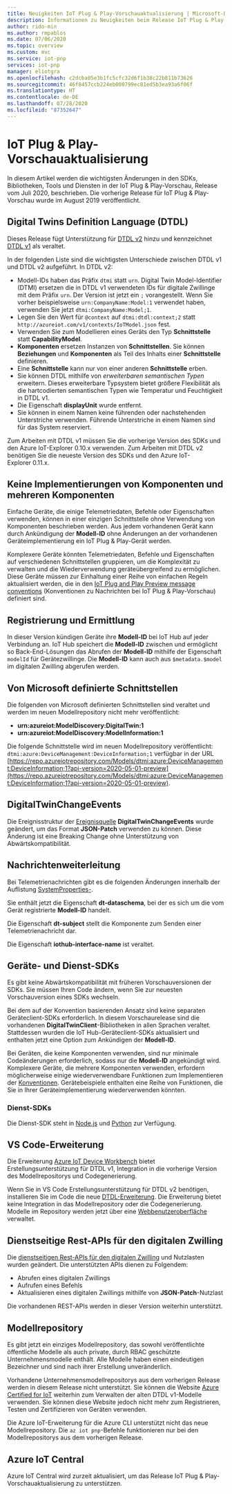 ```yaml
---
title: Neuigkeiten IoT Plug & Play-Vorschauaktualisierung | Microsoft-Dokumentation
description: Informationen zu Neuigkeiten beim Release IoT Plug & Play-Vorschauaktualisierung.
author: rido-min
ms.author: rmpablos
ms.date: 07/06/2020
ms.topic: overview
ms.custom: mvc
ms.service: iot-pnp
services: iot-pnp
manager: eliotgra
ms.openlocfilehash: c2dcba05e3b1fc5cfc32d6f1b38c22b811b73626
ms.sourcegitcommit: 46f8457ccb224eb000799ec81ed5b3ea93a6f06f
ms.translationtype: HT
ms.contentlocale: de-DE
ms.lasthandoff: 07/28/2020
ms.locfileid: "87352647"
---
```

# <a name="iot-plug-and-play-preview-refresh"></a>IoT Plug & Play-Vorschauaktualisierung

In diesem Artikel werden die wichtigsten Änderungen in den SDKs, Bibliotheken, Tools und Diensten in der IoT Plug & Play-Vorschau, Release vom Juli 2020, beschrieben. Die vorherige Release für IoT Plug & Play-Vorschau wurde im August 2019 veröffentlicht.

## <a name="digital-twins-definition-language-dtdl"></a>Digital Twins Definition Language (DTDL)

Dieses Release fügt Unterstützung für [DTDL v2](https://github.com/Azure/opendigitaltwins-dtdl) hinzu und kennzeichnet [DTDL v1](https://github.com/Azure/opendigitaltwins-dtdl/tree/master/DTDL/v1-preview) als veraltet.

In der folgenden Liste sind die wichtigsten Unterschiede zwischen DTDL v1 und DTDL v2 aufgeführt. In DTDL v2:

- Modell-IDs haben das Präfix `dtmi` statt `urn`. Digital Twin Model-Identifier (DTMI) ersetzen die in DTDL v1 verwendeten IDs für digitale Zwillinge mit dem Präfix `urn`. Der Version ist jetzt ein `;` vorangestellt. Wenn Sie vorher beispielsweise `urn:CompanyName:Model:1` verwendet haben, verwenden Sie jetzt `dtmi:CompanyName:Model;1`.
- Legen Sie den Wert für `@context` auf `dtmi:dtdl:context;2` statt `http://azureiot.com/v1/contexts/IoTModel.json` fest.
- Verwenden Sie zum Modellieren eines Geräts den Typ **Schnittstelle** statt **CapabilityModel**.
- **Komponenten** ersetzen Instanzen von **Schnittstellen**. Sie können **Beziehungen** und **Komponenten** als Teil des Inhalts einer **Schnittstelle** definieren.
- Eine **Schnittstelle** kann nur von einer anderen **Schnittstelle** erben.
- Sie können DTDL mithilfe von _erweiterbaren semantischen Typen_ erweitern. Dieses erweiterbare Typsystem bietet größere Flexibilität als die hartcodierten semantischen Typen wie Temperatur und Feuchtigkeit in DTDL v1.
- Die Eigenschaft **displayUnit** wurde entfernt.
- Sie können in einem Namen keine führenden oder nachstehenden Unterstriche verwenden. Führende Unterstriche in einem Namen sind für das System reserviert.

Zum Arbeiten mit DTDL v1 müssen Sie die vorherige Version des SDKs und den Azure IoT-Explorer 0.10.x verwenden. Zum Arbeiten mit DTDL v2 benötigen Sie die neueste Version des SDKs und den Azure IoT-Explorer 0.11.x.

## <a name="no-component-and-multiple-component-implementations"></a>Keine Implementierungen von Komponenten und mehreren Komponenten

Einfache Geräte, die einige Telemetriedaten, Befehle oder Eigenschaften verwenden, können in einer einzigen Schnittstelle ohne Verwendung von Komponenten beschrieben werden. Aus jedem vorhandenen Gerät kann durch Ankündigung der **Modell-ID** ohne Änderungen an der vorhandenen Geräteimplementierung ein IoT Plug & Play-Gerät werden.

Komplexere Geräte könnten Telemetriedaten, Befehle und Eigenschaften auf verschiedenen Schnittstellen gruppieren, um die Komplexität zu verwalten und die Wiederverwendung geräteübergreifend zu ermöglichen. Diese Geräte müssen zur Einhaltung einer Reihe von einfachen Regeln aktualisiert werden, die in den [IoT Plug and Play Preview message conventions](concepts-convention.md) (Konventionen zu Nachrichten bei IoT Plug & Play-Vorschau) definiert sind.

## <a name="registration-and-discovery"></a>Registrierung und Ermittlung

In dieser Version kündigen Geräte ihre **Modell-ID** bei IoT Hub auf jeder Verbindung an. IoT Hub speichert die **Modell-ID** zwischen und ermöglicht so Back-End-Lösungen das Abrufen der **Modell-ID** mithilfe der Eigenschaft `modelId` für Gerätezwillinge. Die **Modell-ID** kann auch aus `$metadata.$model` im digitalen Zwilling abgerufen werden.

## <a name="microsoft-defined-interfaces"></a>Von Microsoft definierte Schnittstellen

Die folgenden von Microsoft definierten Schnittstellen sind veraltet und werden im neuen Modellrepository nicht mehr veröffentlicht:

- **urn:azureiot:ModelDiscovery:DigitalTwin:1**
- **urn:azureiot:ModelDiscovery:ModelInformation:1**

Die folgende Schnittstelle wird im neuen Modellrepository veröffentlicht: `dtmi:azure:DeviceManagement:DeviceInformation;1` verfügbar in der URL [https://repo.azureiotrepository.com/Models/dtmi:azure:DeviceManagement:DeviceInformation;1?api-version=2020-05-01-preview](https://repo.azureiotrepository.com/Models/dtmi:azure:DeviceManagement:DeviceInformation;1?api-version=2020-05-01-preview).

## <a name="digitaltwinchangeevents"></a>DigitalTwinChangeEvents

Die Ereignisstruktur der [Ereignisquelle](../iot-hub/iot-hub-devguide-messages-d2c.md#non-telemetry-events) **DigitalTwinChangeEvents** wurde geändert, um das Format **JSON-Patch** verwenden zu können. Diese Änderung ist eine Breaking Change ohne Unterstützung von Abwärtskompatibilität.

## <a name="message-routing"></a>Nachrichtenweiterleitung

Bei Telemetrienachrichten gibt es die folgenden Änderungen innerhalb der Auflistung [SystemProperties-](../iot-hub/iot-hub-devguide-messages-construct.md).

Sie enthält jetzt die Eigenschaft **dt-dataschema**, bei der es sich um die vom Gerät registrierte **Modell-ID** handelt.

Die Eigenschaft **dt-subject** stellt die Komponente zum Senden einer Telemetrienachricht dar.

Die Eigenschaft **iothub-interface-name** ist veraltet.

## <a name="device-and-service-sdks"></a>Geräte- und Dienst-SDKs

Es gibt keine Abwärtskompatibilität mit früheren Vorschauversionen der SDKs. Sie müssen Ihren Code ändern, wenn Sie zur neuesten Vorschauversion eines SDKs wechseln.

Bei dem auf der Konvention basierenden Ansatz sind keine separaten Geräteclient-SDKs erforderlich. In diesem Vorschaurelease sind die vorhandenen **DigitalTwinClient**-Bibliotheken in allen Sprachen veraltet. Stattdessen wurden die IoT Hub-Geräteclient-SDKs aktualisiert und enthalten jetzt eine Option zum Ankündigen der **Modell-ID**.

Bei Geräten, die keine Komponenten verwenden, sind nur minimale Codeänderungen erforderlich, sodass nur die **Modell-ID** angekündigt wird. Komplexere Geräte, die mehrere Komponenten verwenden, erfordern möglicherweise einige wiederverwendbare Funktionen zum Implementieren der [Konventionen](concepts-convention.md). Gerätebeispiele enthalten eine Reihe von Funktionen, die Sie in Ihrer Geräteimplementierung wiederverwenden könnten.

### <a name="service-sdks"></a>Dienst-SDKs

Die Dienst-SDK steht in [Node.js](https://github.com/Azure/azure-iot-sdk-node/blob/digitaltwins-preview/digitaltwins/service/readme.md) und [Python](https://github.com/Azure/azure-iot-sdk-python/blob/digitaltwins-preview/azure-iot-hub/README.md) zur Verfügung.

## <a name="vs-code-extension"></a>VS Code-Erweiterung

Die Erweiterung [Azure IoT Device Workbench](https://marketplace.visualstudio.com/items?itemName=vsciot-vscode.vscode-iot-workbench) bietet Erstellungsunterstützung für DTDL v1, Integration in die vorherige Version des Modellrepositorys und Codegenerierung.

Wenn Sie in VS Code Erstellungsunterstützung für DTDL v2 benötigen, installieren Sie im Code die neue [DTDL-Erweiterung](https://github.com/azure/vscode-dtdl). Die Erweiterung bietet keine Integration in das Modellrepository oder die Codegenerierung. Modelle im Repository werden jetzt über eine [Webbenutzeroberfläche](https://aka.ms/iotmodelrepo) verwaltet.

## <a name="digital-twin-service-side-rest-apis"></a>Dienstseitige Rest-APIs für den digitalen Zwilling

Die [dienstseitigen Rest-APIs für den digitalen Zwilling](https://docs.microsoft.com/rest/api/iothub/service/digitaltwin) und Nutzlasten wurden geändert. Die unterstützten APIs dienen zu Folgendem:

- Abrufen eines digitalen Zwillings
- Aufrufen eines Befehls
- Aktualisieren eines digitalen Zwillings mithilfe von **JSON-Patch**-Nutzlast

Die vorhandenen REST-APIs werden in dieser Version weiterhin unterstützt.

## <a name="model-repository"></a>Modellrepository

Es gibt jetzt ein einziges Modellrepository, das sowohl veröffentlichte öffentliche Modelle als auch private, durch RBAC geschützte Unternehmensmodelle enthält. Alle Modelle haben einen eindeutigen Bezeichner und sind nach ihrer Erstellung unveränderlich.

Vorhandene Unternehmensmodellrepositorys aus dem vorherigen Release werden in diesem Release nicht unterstützt. Sie können die Website [Azure Certified for IoT](https://preview.catalog.azureiotsolutions.com/products) weiterhin zum Verwalten der alten DTDL v1-Modelle verwenden. Sie können diese Website jedoch nicht mehr zum Registrieren, Testen und Zertifizieren von Geräten verwenden.

Die Azure IoT-Erweiterung für die Azure CLI unterstützt nicht das neue Modellrepository. Die `az iot pnp`-Befehle funktionieren nur bei den Modellrepositorys aus dem vorherigen Release.

## <a name="azure-iot-central"></a>Azure IoT Central

Azure IoT Central wird zurzeit aktualisiert, um das Release IoT Plug & Play-Vorschauaktualisierung zu unterstützen.
